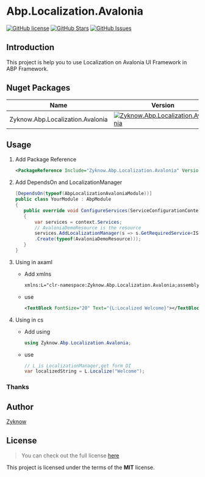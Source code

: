 # Abp.Localization.Avalonia

[![GitHub license](https://img.shields.io/badge/license-MIT-blue.svg)](https://mit-license.org/)
[![GitHub Stars](https://img.shields.io/github/stars/zyknow/Abp.Localization.Avalonia.svg)](https://github.com/zyknow/Abp.Localization.Avalonia/stargazers)
[![GitHub Issues](https://img.shields.io/github/issues/zyknow/Abp.Localization.Avalonia.svg)](https://github.com/zyknow/Abp.Localization.Avalonia/issues)

## Introduction

This project is help you to use Localization on Avalonia UI Framework in ABP Framework.

## Nuget Packages

| Name                             | Version                                                                                                                                                                      | Download                                                                                                                                                                      |
|----------------------------------|------------------------------------------------------------------------------------------------------------------------------------------------------------------------------|-------------------------------------------------------------------------------------------------------------------------------------------------------------------------------|
| Zyknow.Abp.Localization.Avalonia | [![Zyknow.Abp.Localization.Avalonia](https://img.shields.io/nuget/v/Zyknow.Abp.Localization.Avalonia.svg)](https://www.nuget.org/packages/Zyknow.Abp.Localization.Avalonia/) | [![Zyknow.Abp.Localization.Avalonia](https://img.shields.io/nuget/dt/Zyknow.Abp.Localization.Avalonia.svg)](https://www.nuget.org/packages/Zyknow.Abp.Localization.Avalonia/) |

## Usage

1. Add Package Reference
    ```xml
    <PackageReference Include="Zyknow.Abp.Localization.Avalonia" Version="0.0.1-alpha9" />
    ```

2. Add DependsOn and LocalizationManager

    ```csharp
   [DependsOn(typeof(AbpLocalizationAvaloniaModule))]
   public class YourModule : AbpModule
   {
       public override void ConfigureServices(ServiceConfigurationContext context)
       {
           var services = context.Services;
           // AvaloniaDemoResource is the resource
           services.AddLocalizationManager(s => s.GetRequiredService<IStringLocalizerFactory>()
           .Create(typeof(AvaloniaDemoResource)));
       }
   }
    ```

3. Using in axaml

    * Add xmlns

       ```xml
       xmlns:L="clr-namespace:Zyknow.Abp.Localization.Avalonia;assembly=Zyknow.Abp.Localization.Avalonia"
       ```
    * use
       ```xml
       <TextBlock FontSize="20" Text="{L:Localized Welcome}"></TextBlock>
       ```

4. Using in cs

    * Add using

       ```csharp
       using Zyknow.Abp.Localization.Avalonia;
       ```
    * use
       ```csharp
      // L is LocalizationManager,get form DI
       var localizedString = L.Localize("Welcome");
       ```

### Thanks

## Author

[Zyknow](https://github.com/zyknow)

## License

> You can check out the full license [here](https://github.com/zyknow/Abp.Localization.Avalonia/blob/master/LICENSE)

This project is licensed under the terms of the **MIT** license.
